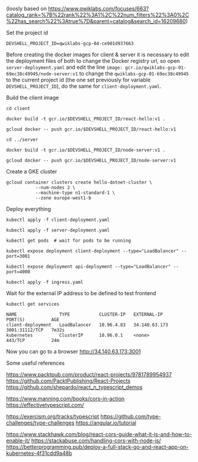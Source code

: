 (loosly based on https://www.qwiklabs.com/focuses/663?catalog_rank=%7B%22rank%22%3A1%2C%22num_filters%22%3A0%2C%22has_search%22%3Atrue%7D&parent=catalog&search_id=16209680)


Set the project id
```
DEVSHELL_PROJECT_ID=qwiklabs-gcp-04-ce901d937663
```


Before creating the docker images for client & server it is necessary to edit the deployment files of both to change the Docker registry url, so
open `server-deployment.yaml` and edit the line `image: gcr.io/qwiklabs-gcp-01-69ec38c49945/node-server:v1` to change the `qwiklabs-gcp-01-69ec38c49945` to the current project id (the one set previously for variable `DEVSHELL_PROJECT_ID`), do the same for `client-deployment.yaml`.



Build the client image
```
cd client

docker build -t gcr.io/$DEVSHELL_PROJECT_ID/react-hello:v1 .

gcloud docker -- push gcr.io/$DEVSHELL_PROJECT_ID/react-hello:v1
```

```
cd ../server

docker build -t gcr.io/$DEVSHELL_PROJECT_ID/node-server:v1 .

gcloud docker -- push gcr.io/$DEVSHELL_PROJECT_ID/node-server:v1
```



Create a GKE cluster
```
gcloud container clusters create hello-dotnet-cluster \
           --num-nodes 2 \
           --machine-type n1-standard-1 \
           --zone europe-west1-b

```


Deploy everything
```
kubectl apply -f client-deployment.yaml

kubectl apply -f server-deployment.yaml

kubectl get pods  # wait for pods to be running

kubectl expose deployment client-deployment --type="LoadBalancer" --port=3001

kubectl expose deployment api-deployment --type="LoadBalancer" --port=4000

kubectl apply -f ingress.yaml
```


Wait for the external IP address to be defined to test frontend
```
kubectl get services

NAME                TYPE           CLUSTER-IP   EXTERNAL-IP     PORT(S)          AGE
client-deployment   LoadBalancer   10.96.4.83   34.140.63.173   3001:31112/TCP   7m32s
kubernetes          ClusterIP      10.96.0.1    <none>          443/TCP          24m
```


Now you can go to a browser http://34.140.63.173:3001




Some useful references


https://www.packtpub.com/product/react-projects/9781789954937
https://github.com/PacktPublishing/React-Projects
https://github.com/shepardo/react_n_typescript_demos

https://www.manning.com/books/cors-in-action
https://effectivetypescript.com/

https://exercism.org/tracks/typescript
https://github.com/type-challenges/type-challenges
https://angular.io/tutorial



https://www.stackhawk.com/blog/react-cors-guide-what-it-is-and-how-to-enable-it/
https://stackabuse.com/handling-cors-with-node-js/
https://betterprogramming.pub/deploy-a-full-stack-go-and-react-app-on-kubernetes-4f31cdd9a48b




